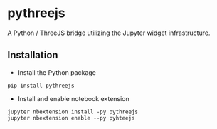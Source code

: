pythreejs
=========

A Python / ThreeJS bridge utilizing the Jupyter widget infrastructure.


Installation
------------

- Install the Python package

```
pip install pythreejs
```

- Install and enable notebook extension

```
jupyter nbextension install -py pythreejs
jupyter nbextension enable --py pyhteejs
```
